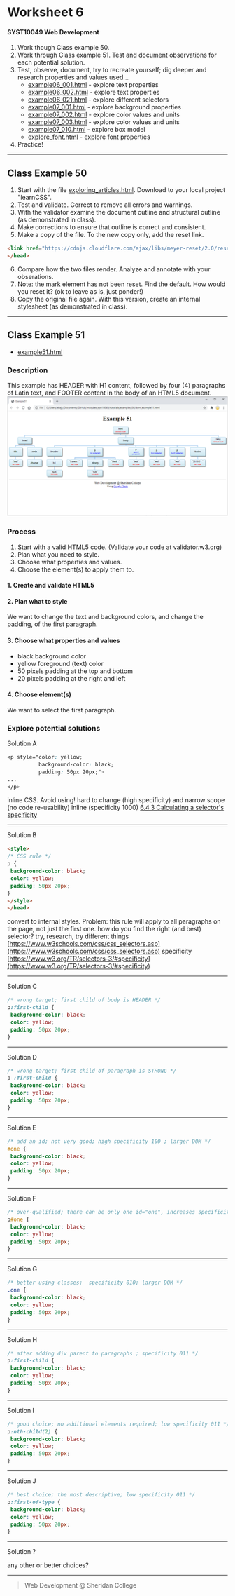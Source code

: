 # Worksheet 6
#### SYST10049 Web Development

1. Work though Class example 50. 
2. Work through Class example 51. Test and document observations for each potential solution.
3. Test, observe, document, try to recreate yourself; dig deeper and research properties and values used...
   * [example06_001.html](example06_001.html) - explore text properties
   * [example06_002.html](example06_002.html) - explore text properties
   * [example06_021.html](example06_021.html) - explore different selectors
   * [example07_001.html](example07_001.html) - explore background properties
   * [example07_002.html](example07_002.html) - explore color values and units
   * [example07_003.html](example07_003.html) - explore color values and units
   * [example07_010.html](example07_010.html) - explore box model
   * [explore_font.html](explore_font.html) - explore font properties
4. Practice!

---

## Class Example 50
1. Start with the file [exploring_articles.html](exploring_articles.html). Download to your local project "learnCSS".
2. Test and validate.  Correct to remove all errors and warnings.
3. With the validator examine the document outline and structural outline (as demonstrated in class).
4. Make corrections to ensure that outline is correct and consistent.
5. Make a copy of the file. To the new copy only, add the reset link.
 
```html
<link href="https://cdnjs.cloudflare.com/ajax/libs/meyer-reset/2.0/reset.min.css" rel="stylesheet">
</head>
```

6. Compare how the two files render. Analyze and annotate with your obserations.
7. Note: the mark element has not been reset.  Find the default.  How would you reset it?  (ok to leave as is, just ponder!)
8. Copy the original file again.  With this version, create an internal stylesheet (as demonstrated in class).


---

## Class Example 51
- [example51.html](example51.html)

### Description

This example has HEADER with H1 content, followed by four (4) paragraphs of Latin text, and FOOTER content in the body of an HTML5 document.
![DOM for Example 51](example51_dom.png)

### Process

1. Start with a valid HTML5 code. (Validate your code at validator.w3.org)
2. Plan what you need to style.
3. Choose what properties and values.
4. Choose the element(s) to apply them to.

#### 1. Create and validate HTML5

#### 2. Plan what to style
 
We want to change the text and background colors, and change the padding, of the first paragraph.
 
#### 3. Choose what properties and values
 
* black background color
* yellow foreground (text) color
* 50 pixels padding at the top and bottom
* 20 pixels padding at the right and left

#### 4. Choose element(s)

We want to select the first paragraph.

### Explore potential solutions

Solution A

```css
<p style="color: yellow; 
          background-color: black; 
          padding: 50px 20px;">
...
</p>
```
inline CSS. Avoid using! hard to change (high specificity) and narrow scope (no code re-usability)
inline (specificity 1000) [6.4.3 Calculating a selector's specificity](https://www.w3.org/TR/2011/REC-CSS2-20110607/cascade.html#q6.0)

---

Solution B

```html
<style>
/* CSS rule */
p {
 background-color: black;
 color: yellow; 
 padding: 50px 20px;
}
</style>
</head>
```
convert to internal styles. Problem: this rule will apply to all paragraphs on the page, not just the first one.
how do you find the right (and best) selector? try, research, try different things [https://www.w3schools.com/css/css_selectors.asp](https://www.w3schools.com/css/css_selectors.asp)
specificity [https://www.w3.org/TR/selectors-3/#specificity](https://www.w3.org/TR/selectors-3/#specificity)

---

Solution C

```css
/* wrong target; first child of body is HEADER */
p:first-child {
 background-color: black;
 color: yellow; 
 padding: 50px 20px;
}
```
---

Solution D

```css
/* wrong target; first child of paragraph is STRONG */
p :first-child {
 background-color: black;
 color: yellow; 
 padding: 50px 20px;
}
```
---

Solution E

```css
/* add an id; not very good; high specificity 100 ; larger DOM */
#one {
 background-color: black;
 color: yellow; 
 padding: 50px 20px;
}
```
---

Solution F

```css
/* over-qualified; there can be only one id="one", increases specificity 101  */
p#one {
 background-color: black;
 color: yellow; 
 padding: 50px 20px;
}
```
---

Solution G

```css
/* better using classes;  specificity 010; larger DOM */
.one {
 background-color: black;
 color: yellow; 
 padding: 50px 20px;
}
```
---

Solution H

```css
/* after adding div parent to paragraphs ; specificity 011 */
p:first-child {
 background-color: black;
 color: yellow; 
 padding: 50px 20px;
}
```
---

Solution I

```css
/* good choice; no additional elements required; low specificity 011 */
p:nth-child(2) {
 background-color: black;
 color: yellow; 
 padding: 50px 20px;
}
```
---

Solution J

```css
/* best choice; the most descriptive; low specificity 011 */
p:first-of-type {
 background-color: black;
 color: yellow; 
 padding: 50px 20px;
}
```
---

Solution ?

 any other or better choices? 


---

> Web Development @ Sheridan College

